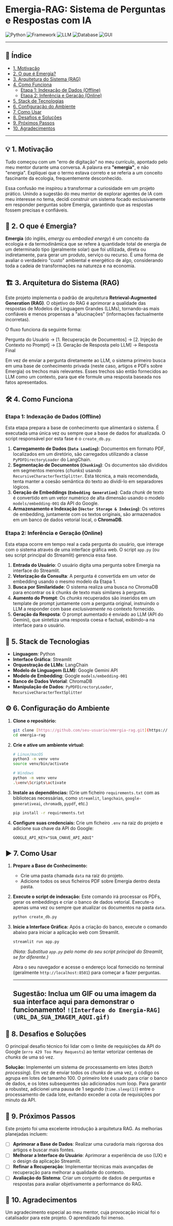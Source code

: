 # Emergia-RAG: Sistema de Perguntas e Respostas com IA

![Python](https://img.shields.io/badge/Python-3.9%2B-blue.svg)
![Framework](https://img.shields.io/badge/Framework-LangChain-green.svg)
![LLM](https://img.shields.io/badge/LLM-Gemini_API-red.svg)
![Database](https://img.shields.io/badge/Vector_DB-ChromaDB-purple.svg)
![GUI](https://img.shields.io/badge/Interface-Streamlit-orange.svg)

---

## 📜 Índice

* [1. Motivação](#-1-motivação)
* [2. O que é Emergia?](#-2-o-que-é-emergia)
* [3. Arquitetura do Sistema (RAG)](#-3-arquitetura-do-sistema-rag)
* [4. Como Funciona](#-4-como-funciona)
  * [Etapa 1: Indexação de Dados (Offline)](#etapa-1-indexação-de-dados-offline)
  * [Etapa 2: Inferência e Geração (Online)](#etapa-2-inferência-e-geração-online)
* [5. Stack de Tecnologias](#-5-stack-de-tecnologias)
* [6. Configuração do Ambiente](#-6-configuração-do-ambiente)
* [7. Como Usar](#-7-como-usar)
* [8. Desafios e Soluções](#-8-desafios-e-soluções)
* [9. Próximos Passos](#-9-próximos-passos)
* [10. Agradecimentos](#-10-agradecimentos)

---

## 💡 1. Motivação

Tudo começou com um "erro de digitação" no meu currículo, apontado pelo meu mentor durante uma conversa. A palavra era **"emergia"**, e não "energia". Expliquei que o termo estava correto e se referia a um conceito fascinante da ecologia, frequentemente desconhecido.

Essa confusão me inspirou a transformar a curiosidade em um projeto prático. Unindo a sugestão do meu mentor de explorar agentes de IA com meu interesse no tema, decidi construir um sistema focado exclusivamente em responder perguntas sobre Emergia, garantindo que as respostas fossem precisas e confiáveis.

## 🌿 2. O que é Emergia?

**Emergia** (do inglês, *emergy* ou *embodied energy*) é um conceito da ecologia e da termodinâmica que se refere à quantidade total de energia de um determinado tipo (geralmente solar) que foi utilizada, direta ou indiretamente, para gerar um produto, serviço ou recurso. É uma forma de avaliar o verdadeiro "custo" ambiental e energético de algo, considerando toda a cadeia de transformações na natureza e na economia.

## 🏗️ 3. Arquitetura do Sistema (RAG)

Este projeto implementa o padrão de arquitetura **Retrieval-Augmented Generation (RAG)**. O objetivo do RAG é aprimorar a qualidade das respostas de Modelos de Linguagem Grandes (LLMs), tornando-as mais confiáveis e menos propensas a "alucinações" (informações factualmente incorretas).

O fluxo funciona da seguinte forma:

Pergunta do Usuário -> [1. Recuperação de Documentos] -> [2. Injeção de Contexto no Prompt] -> [3. Geração de Resposta pelo LLM] -> Resposta Final

Em vez de enviar a pergunta diretamente ao LLM, o sistema primeiro busca em uma base de conhecimento privada (neste caso, artigos e PDFs sobre Emergia) os trechos mais relevantes. Esses trechos são então fornecidos ao LLM como um contexto, para que ele formule uma resposta baseada nos fatos apresentados.

## 🛠️ 4. Como Funciona

### Etapa 1: Indexação de Dados (Offline)

Esta etapa prepara a base de conhecimento que alimentará o sistema. É executada uma única vez ou sempre que a base de dados for atualizada. O script responsável por esta fase é o `create_db.py`.

1.  **Carregamento de Dados (`Data Loading`)**: Documentos em formato PDF, localizados em um diretório, são carregados utilizando a classe `PyPDFDirectoryLoader` do LangChain.
2.  **Segmentação de Documentos (`Chunking`)**: Os documentos são divididos em segmentos menores (*chunks*) usando `RecursiveCharacterTextSplitter`. Esta técnica, a mais recomendada, tenta manter a coesão semântica do texto ao dividi-lo em separadores lógicos.
3.  **Geração de Embeddings (`Embedding Generation`)**: Cada *chunk* de texto é convertido em um vetor numérico de alta dimensão usando o modelo `models/embedding-001` da API do Google.
4.  **Armazenamento e Indexação (`Vector Storage & Indexing`)**: Os vetores de embedding, juntamente com os textos originais, são armazenados em um banco de dados vetorial local, o **ChromaDB**.

### Etapa 2: Inferência e Geração (Online)

Esta etapa ocorre em tempo real a cada pergunta do usuário, que interage com o sistema através de uma interface gráfica web. O script `app.py` (ou seu script principal do Streamlit) gerencia essa fase.

1.  **Entrada do Usuário**: O usuário digita uma pergunta sobre Emergia na interface do Streamlit.
2.  **Vetorização da Consulta**: A pergunta é convertida em um vetor de embedding usando o mesmo modelo da Etapa 1.
3.  **Busca por Similaridade**: O sistema realiza uma busca no ChromaDB para encontrar os *k* chunks de texto mais similares à pergunta.
4.  **Aumento do Prompt**: Os *chunks* recuperados são inseridos em um template de prompt juntamente com a pergunta original, instruindo o LLM a responder com base *exclusivamente* no contexto fornecido.
5.  **Geração da Resposta**: O prompt aumentado é enviado ao LLM (API do Gemini), que sintetiza uma resposta coesa e factual, exibindo-a na interface para o usuário.

## 🚀 5. Stack de Tecnologias

* **Linguagem**: Python
* **Interface Gráfica**: Streamlit
* **Orquestração de LLMs**: LangChain
* **Modelo de Linguagem (LLM)**: Google Gemini API
* **Modelo de Embedding**: Google `models/embedding-001`
* **Banco de Dados Vetorial**: ChromaDB
* **Manipulação de Dados**: `PyPDFDirectoryLoader`, `RecursiveCharacterTextSplitter`

## ⚙️ 6. Configuração do Ambiente

1.  **Clone o repositório:**
    ```bash
    git clone [https://github.com/seu-usuario/emergia-rag.git](https://github.com/seu-usuario/emergia-rag.git)
    cd emergia-rag
    ```

2.  **Crie e ative um ambiente virtual:**
    ```bash
    # Linux/macOS
    python3 -m venv venv
    source venv/bin/activate

    # Windows
    python -m venv venv
    .\venv\Scripts\activate
    ```

3.  **Instale as dependências:**
    (Crie um ficheiro `requirements.txt` com as bibliotecas necessárias, como `streamlit`, `langchain`, `google-generativeai`, `chromadb`, `pypdf`, etc.)
    ```bash
    pip install -r requirements.txt
    ```

4.  **Configure suas credenciais:**
    Crie um ficheiro `.env` na raiz do projeto e adicione sua chave da API do Google:
    ```
    GOOGLE_API_KEY="SUA_CHAVE_API_AQUI"
    ```

## ▶️ 7. Como Usar

1.  **Prepare a Base de Conhecimento:**
    * Crie uma pasta chamada `data` na raiz do projeto.
    * Adicione todos os seus ficheiros PDF sobre Emergia dentro desta pasta.

2.  **Execute o script de indexação:**
    Este comando irá processar os PDFs, gerar os embeddings e criar o banco de dados vetorial. Execute-o apenas uma vez ou sempre que atualizar os documentos na pasta `data`.
    ```bash
    python create_db.py
    ```

3.  **Inicie a Interface Gráfica:**
    Após a criação do banco, execute o comando abaixo para iniciar a aplicação web com Streamlit.
    ```bash
    streamlit run app.py
    ```
    *(Nota: Substitua `app.py` pelo nome do seu script principal do Streamlit, se for diferente.)*

    Abra o seu navegador e acesse o endereço local fornecido no terminal (geralmente `http://localhost:8501`) para começar a fazer perguntas.

    ---
    **Sugestão:** Inclua um GIF ou uma imagem da sua interface aqui para demonstrar o funcionamento!
    `![Interface do Emergia-RAG](URL_DA_SUA_IMAGEM_AQUI.gif)`
    ---

## 🧠 8. Desafios e Soluções

O principal desafio técnico foi lidar com o limite de requisições da API do Google (`erro 429 Too Many Requests`) ao tentar vetorizar centenas de *chunks* de uma só vez.

**Solução:** Implementei um sistema de processamento em lotes (*batch processing*). Em vez de enviar todos os *chunks* de uma vez, o código os agrupa em lotes de tamanho 100. O primeiro lote é usado para criar o banco de dados, e os lotes subsequentes são adicionados num loop. Para garantir a robustez, adicionei uma pausa de 1 segundo (`time.sleep(1)`) entre o processamento de cada lote, evitando exceder a cota de requisições por minuto da API.

## 🎯 9. Próximos Passos

Este projeto foi uma excelente introdução à arquitetura RAG. As melhorias planejadas incluem:

- [ ] **Aprimorar a Base de Dados**: Realizar uma curadoria mais rigorosa dos artigos e buscar mais fontes.
- [ ] **Melhorar a Interface do Usuário**: Aprimorar a experiência de uso (UX) e o design da aplicação Streamlit.
- [ ] **Refinar a Recuperação**: Implementar técnicas mais avançadas de recuperação para melhorar a qualidade do contexto.
- [ ] **Avaliação do Sistema**: Criar um conjunto de dados de perguntas e respostas para avaliar objetivamente a performance do RAG.

## 🙏 10. Agradecimentos

Um agradecimento especial ao meu mentor, cuja provocação inicial foi o catalisador para este projeto. O aprendizado foi imenso.
